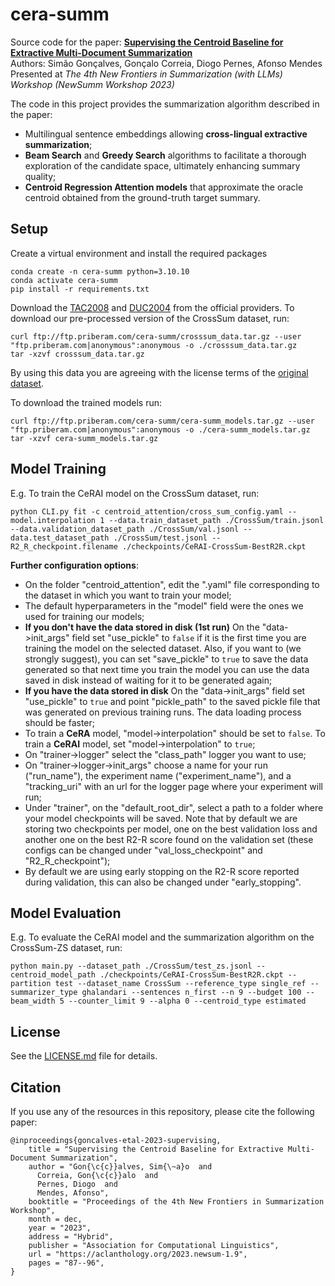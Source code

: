 # cera-summ
Source code for the paper: [**Supervising the Centroid Baseline for Extractive Multi-Document Summarization**](https://aclanthology.org/2023.newsum-1.9/) <br>
Authors: Simão Gonçalves, Gonçalo Correia, Diogo Pernes, Afonso Mendes<br>
Presented at *The 4th New Frontiers in Summarization (with LLMs) Workshop (NewSumm Workshop 2023)*<br>


The code in this project provides the summarization algorithm described in the paper:<br>

  - Multilingual sentence embeddings allowing **cross-lingual extractive summarization**;<br>
  - **Beam Search** and **Greedy Search** algorithms to facilitate a thorough exploration of the candidate space, ultimately enhancing summary quality;<br>
  - **Centroid Regression Attention models** that approximate the oracle centroid obtained from the ground-truth target summary.<br>

## Setup
Create a virtual environment and install the required packages

```
conda create -n cera-summ python=3.10.10
conda activate cera-summ
pip install -r requirements.txt
```

Download the [TAC2008](https://tac.nist.gov/2008/summarization/) and [DUC2004](https://github.com/UsmanNiazi/DUC-2004-Dataset) from the official providers.
To download our pre-processed version of the CrossSum dataset, run:
```
curl ftp://ftp.priberam.com/cera-summ/crosssum_data.tar.gz --user "ftp.priberam.com|anonymous":anonymous -o ./crosssum_data.tar.gz
tar -xzvf crosssum_data.tar.gz
```
By using this data you are agreeing with the license terms of the [original dataset](https://github.com/csebuetnlp/CrossSum).

To download the trained models run:
```
curl ftp://ftp.priberam.com/cera-summ/cera-summ_models.tar.gz --user "ftp.priberam.com|anonymous":anonymous -o ./cera-summ_models.tar.gz
tar -xzvf cera-summ_models.tar.gz
```


## Model Training

E.g. To train the CeRAI model on the CrossSum dataset, run:
```
python CLI.py fit -c centroid_attention/cross_sum_config.yaml --model.interpolation 1 --data.train_dataset_path ./CrossSum/train.jsonl --data.validation_dataset_path ./CrossSum/val.jsonl --data.test_dataset_path ./CrossSum/test.jsonl --R2_R_checkpoint.filename ./checkpoints/CeRAI-CrossSum-BestR2R.ckpt
```

**Further configuration options**:<br>
  - On the folder "centroid_attention", edit the ".yaml" file corresponding to the dataset in which you want to train your model;
  - The default hyperparameters in the "model" field were the ones we used for training our models;
  - **If you don't have the data stored in disk (1st run)** On the "data->init_args" field set "use_pickle" to ```false``` if it is the first time you are training the model on the
     selected dataset. Also, if you want to (we strongly suggest), you can set "save_pickle" to ```true``` to save the data generated so that next time you train the model you can
     use the data saved in disk instead of waiting for it to be generated again;
 - **If you have the data stored in disk** On the "data->init_args" field set "use_pickle" to ```true``` and point "pickle_path" to the saved pickle file that was generated on
     previous training runs. The data loading process should be faster;
 -  To train a **CeRA** model, "model->interpolation" should be set to ```false```. To train a **CeRAI** model, set "model->interpolation" to ```true```;
 -  On "trainer->logger" select the "class_path" logger you want to use;
 -  On "trainer->logger->init_args" choose a name for your run ("run_name"), the experiment name ("experiment_name"), and a "tracking_uri" with an url for the logger page
     where your experiment will run;
 -  Under "trainer", on the "default_root_dir", select a path to a folder where your model checkpoints will be saved. Note that by default we are storing two checkpoints per model,
     one on the best validation loss and another one on the best R2-R score found on the validation set (these configs can be changed under "val_loss_checkpoint" and
     "R2_R_checkpoint");
 -  By default we are using early stopping on the R2-R score reported during validation, this can also be changed under "early_stopping".


## Model Evaluation

E.g. To evaluate the CeRAI model and the summarization algorithm on the CrossSum-ZS dataset, run:
```
python main.py --dataset_path ./CrossSum/test_zs.jsonl --centroid_model_path ./checkpoints/CeRAI-CrossSum-BestR2R.ckpt --partition test --dataset_name CrossSum --reference_type single_ref --summarizer_type ghalandari --sentences n_first --n 9 --budget 100 --beam_width 5 --counter_limit 9 --alpha 0 --centroid_type estimated
```

## License

See the [LICENSE.md](LICENSE.md) file for details.

## Citation

If you use any of the resources in this repository, please cite the following paper:

```
@inproceedings{goncalves-etal-2023-supervising,
    title = "Supervising the Centroid Baseline for Extractive Multi-Document Summarization",
    author = "Gon{\c{c}}alves, Sim{\~a}o  and
      Correia, Gon{\c{c}}alo  and
      Pernes, Diogo  and
      Mendes, Afonso",
    booktitle = "Proceedings of the 4th New Frontiers in Summarization Workshop",
    month = dec,
    year = "2023",
    address = "Hybrid",
    publisher = "Association for Computational Linguistics",
    url = "https://aclanthology.org/2023.newsum-1.9",
    pages = "87--96",
}

```
